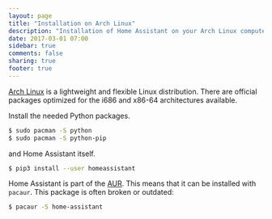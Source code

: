 ```yaml
---
layout: page
title: "Installation on Arch Linux"
description: "Installation of Home Assistant on your Arch Linux computer."
date: 2017-03-01 07:00
sidebar: true
comments: false
sharing: true
footer: true
---
```


[Arch Linux](https://www.archlinux.org/) is a lightweight and flexible Linux distribution. There are official packages optimized for the i686 and x86-64 architectures available.

Install the needed Python packages.

```bash
$ sudo pacman -S python
$ sudo pacman -S python-pip
```

and Home Assistant itself.

```bash
$ pip3 install --user homeassistant
```

Home Assistant is part of the [AUR](https://aur.archlinux.org/packages/home-assistant/). This means that it can be installed with `pacaur`. This package is often broken or outdated:

```bash
$ pacaur -S home-assistant
```
